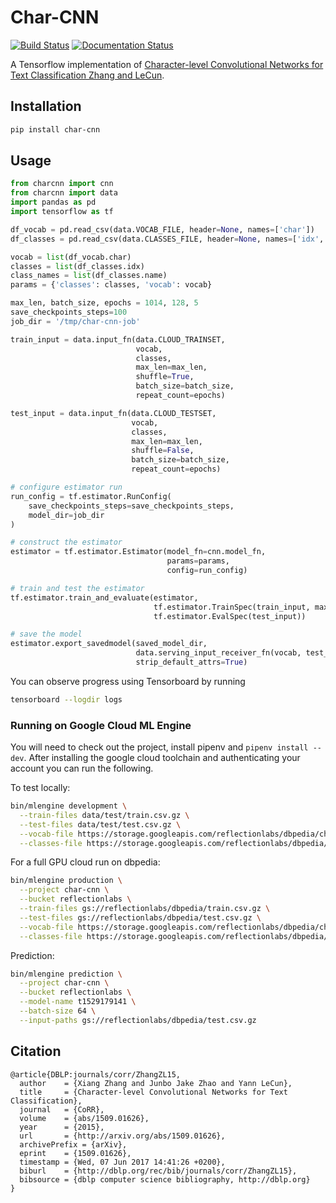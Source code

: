 # Char-CNN

[![Build Status](https://travis-ci.org/reflectionlabs/char-cnn.png?branch=master)](https://travis-ci.org/reflectionlabs/char-cnn)
[![Documentation Status](https://readthedocs.org/projects/char-cnn/badge/?version=latest)](http://char-cnn.readthedocs.io/en/latest/?badge=latest)

A Tensorflow implementation of [Character-level Convolutional Networks for Text Classification Zhang and LeCun](https://arxiv.org/abs/1509.01626).

## Installation

```bash
pip install char-cnn
```

## Usage

```python
from charcnn import cnn
from charcnn import data
import pandas as pd
import tensorflow as tf

df_vocab = pd.read_csv(data.VOCAB_FILE, header=None, names=['char'])
df_classes = pd.read_csv(data.CLASSES_FILE, header=None, names=['idx', 'name'])

vocab = list(df_vocab.char)
classes = list(df_classes.idx)
class_names = list(df_classes.name)
params = {'classes': classes, 'vocab': vocab}

max_len, batch_size, epochs = 1014, 128, 5
save_checkpoints_steps=100
job_dir = '/tmp/char-cnn-job'

train_input = data.input_fn(data.CLOUD_TRAINSET,
                            vocab,
                            classes,
                            max_len=max_len,
                            shuffle=True,
                            batch_size=batch_size,
                            repeat_count=epochs)

test_input = data.input_fn(data.CLOUD_TESTSET,
                           vocab,
                           classes,
                           max_len=max_len,
                           shuffle=False,
                           batch_size=batch_size,
                           repeat_count=epochs)

# configure estimator run
run_config = tf.estimator.RunConfig(
    save_checkpoints_steps=save_checkpoints_steps,
    model_dir=job_dir
)

# construct the estimator
estimator = tf.estimator.Estimator(model_fn=cnn.model_fn,
                                   params=params,
                                   config=run_config)

# train and test the estimator
tf.estimator.train_and_evaluate(estimator,
                                tf.estimator.TrainSpec(train_input, max_steps=max_steps),
                                tf.estimator.EvalSpec(test_input))

# save the model
estimator.export_savedmodel(saved_model_dir,
                            data.serving_input_receiver_fn(vocab, test_batch_size),
                            strip_default_attrs=True)
```

You can observe progress using Tensorboard by running

```bash
tensorboard --logdir logs
```

### Running on Google Cloud ML Engine

You will need to check out the project, install pipenv and `pipenv install
--dev`. After installing the google cloud toolchain and authenticating your
account you can run the following.

To test locally:

```bash
bin/mlengine development \
  --train-files data/test/train.csv.gz \
  --test-files data/test/test.csv.gz \
  --vocab-file https://storage.googleapis.com/reflectionlabs/dbpedia/chars.csv \
  --classes-file https://storage.googleapis.com/reflectionlabs/dbpedia/classes.csv
```

For a full GPU cloud run on dbpedia:

```bash
bin/mlengine production \
  --project char-cnn \
  --bucket reflectionlabs \
  --train-files gs://reflectionlabs/dbpedia/train.csv.gz \
  --test-files gs://reflectionlabs/dbpedia/test.csv.gz \
  --vocab-file https://storage.googleapis.com/reflectionlabs/dbpedia/chars.csv \
  --classes-file https://storage.googleapis.com/reflectionlabs/dbpedia/classes.csv
```

Prediction:

```bash
bin/mlengine prediction \
  --project char-cnn \
  --bucket reflectionlabs \
  --model-name t1529179141 \
  --batch-size 64 \
  --input-paths gs://reflectionlabs/dbpedia/test.csv.gz
```

## Citation

```citation
@article{DBLP:journals/corr/ZhangZL15,
  author    = {Xiang Zhang and Junbo Jake Zhao and Yann LeCun},
  title     = {Character-level Convolutional Networks for Text Classification},
  journal   = {CoRR},
  volume    = {abs/1509.01626},
  year      = {2015},
  url       = {http://arxiv.org/abs/1509.01626},
  archivePrefix = {arXiv},
  eprint    = {1509.01626},
  timestamp = {Wed, 07 Jun 2017 14:41:26 +0200},
  biburl    = {http://dblp.org/rec/bib/journals/corr/ZhangZL15},
  bibsource = {dblp computer science bibliography, http://dblp.org}
}
```
